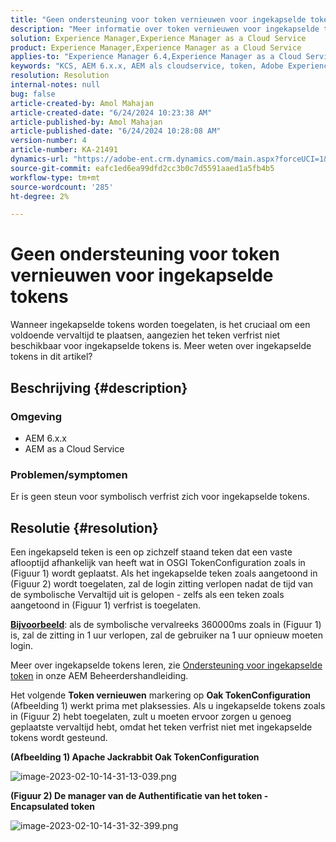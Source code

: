 ```yaml
---
title: "Geen ondersteuning voor token vernieuwen voor ingekapselde tokens"
description: "Meer informatie over token vernieuwen voor ingekapselde tokens in as a Cloud Service Adobe Experience Manager (AEM)."
solution: Experience Manager,Experience Manager as a Cloud Service
product: Experience Manager,Experience Manager as a Cloud Service
applies-to: "Experience Manager 6.4,Experience Manager as a Cloud Service,Experience Manager 6.5"
keywords: "KCS, AEM 6.x.x, AEM als cloudservice, token, Adobe Experience Manager, FAQ, ingekapselde tokens, 6.4, 6.5, Experience Manager as a Cloud Service"
resolution: Resolution
internal-notes: null
bug: false
article-created-by: Amol Mahajan
article-created-date: "6/24/2024 10:23:38 AM"
article-published-by: Amol Mahajan
article-published-date: "6/24/2024 10:28:08 AM"
version-number: 4
article-number: KA-21491
dynamics-url: "https://adobe-ent.crm.dynamics.com/main.aspx?forceUCI=1&pagetype=entityrecord&etn=knowledgearticle&id=3960eacc-1332-ef11-840a-6045bd02de5c"
source-git-commit: eafc1ed6ea99dfd2cc3b0c7d5591aaed1a5fb4b5
workflow-type: tm+mt
source-wordcount: '285'
ht-degree: 2%

---
```


# Geen ondersteuning voor token vernieuwen voor ingekapselde tokens


Wanneer ingekapselde tokens worden toegelaten, is het cruciaal om een voldoende vervaltijd te plaatsen, aangezien het teken verfrist niet beschikbaar voor ingekapselde tokens is. Meer weten over ingekapselde tokens in dit artikel?

## Beschrijving {#description}


### <b>Omgeving</b>

- AEM 6.x.x
- AEM as a Cloud Service




### <b>Problemen/symptomen</b>

Er is geen steun voor symbolisch verfrist zich voor ingekapselde tokens.




## Resolutie {#resolution}


Een ingekapseld teken is een op zichzelf staand teken dat een vaste aflooptijd afhankelijk van heeft wat in OSGI TokenConfiguration zoals in (Figuur 1) wordt geplaatst.
Als het ingekapselde teken zoals aangetoond in (Figuur 2) wordt toegelaten, zal de login zitting verlopen nadat de tijd van de symbolische Vervaltijd uit is gelopen - zelfs als een teken zoals aangetoond in (Figuur 1) verfrist is toegelaten.

<u><b>Bijvoorbeeld</b></u>: als de symbolische vervalreeks 360000ms zoals in (Figuur 1) is, zal de zitting in 1 uur verlopen, zal de gebruiker na 1 uur opnieuw moeten login.

Meer over ingekapselde tokens leren, zie [Ondersteuning voor ingekapselde token](https://experienceleague.adobe.com/docs/experience-manager-64/administering/security/encapsulated-token.html) in onze AEM Beheerdershandleiding.

Het volgende <b>Token vernieuwen</b> markering op <b>Oak TokenConfiguration</b> (Afbeelding 1) werkt prima met plaksessies.
Als u ingekapselde tokens zoals in (Figuur 2) hebt toegelaten, zult u moeten ervoor zorgen u genoeg geplaatste vervaltijd hebt, omdat het teken verfrist niet met ingekapselde tokens wordt gesteund.



<b>(Afbeelding 1) Apache Jackrabbit Oak TokenConfiguration</b>

![image-2023-02-10-14-31-13-039.png](https://jira.corp.adobe.com/secure/attachment/9633655/image-2023-02-10-14-31-13-039.png)

<b>(Figuur 2) De manager van de Authentificatie van het token - Encapsulated token</b>



![image-2023-02-10-14-31-32-399.png](https://jira.corp.adobe.com/secure/attachment/9633654/image-2023-02-10-14-31-32-399.png)


